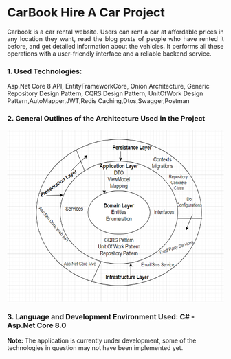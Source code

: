 <h1>CarBook Hire A Car Project</h1>
<p align="justify">Carbook is a car rental website. Users can rent a car at affordable prices in any location they want, read the blog posts of people who have rented it before, and get detailed information about the vehicles. It performs all these operations with a user-friendly interface and a reliable backend service.</p>

<h3>1. Used Technologies:</h3>
Asp.Net Core 8 API, EntityFrameworkCore, Onion Architecture,
Generic Repository Design Pattern, CQRS Design Pattern, UnitOfWork Design Pattern,AutoMapper,JWT,Redis Caching,Dtos,Swagger,Postman
<h3>2. General Outlines of the Architecture Used in the Project</h3>
<img src="Presentation/HireACar.API/wwwroot/ProjectArch/HireACarArch2.PNG" height="400px" width="650px">
<h3>3. Language and Development Environment Used: C# - Asp.Net Core 8.0</h3>

<b>Note:</b> The application is currently under development, some of the technologies in question may not have been implemented yet.
